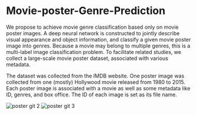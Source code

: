 # Movie-poster-Genre-Prediction
We propose to achieve movie genre classification based only on movie poster images. A deep neural network is constructed to jointly describe visual appearance and object information, and classify a given movie poster image into genres. Because a movie may belong to multiple genres, this is a multi-label image classification problem. To facilitate related studies, we collect a large-scale movie poster dataset, associated with various metadata. 

The dataset was collected from the IMDB website. One poster image was collected from one (mostly) Hollywood movie released from 1980 to 2015. Each poster image is associated with a movie as well as some metadata like ID, genres, and box office. The ID of each image is set as its file name.

![poster git 2](https://user-images.githubusercontent.com/67013985/93320904-3d129200-f82f-11ea-80c4-9ac4ee31a123.png)
![poster git 3](https://user-images.githubusercontent.com/67013985/93321838-48b28880-f830-11ea-8b8e-0cd3a022aed9.png)




